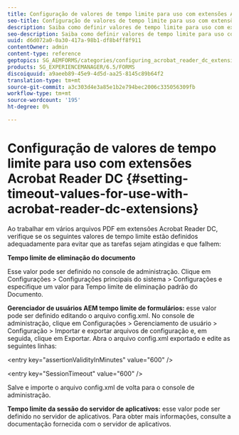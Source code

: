 ```yaml
---
title: Configuração de valores de tempo limite para uso com extensões Acrobat Reader DC
seo-title: Configuração de valores de tempo limite para uso com extensões Acrobat Reader DC
description: Saiba como definir valores de tempo limite para uso com extensões Acrobat Reader DC.
seo-description: Saiba como definir valores de tempo limite para uso com extensões Acrobat Reader DC.
uuid: d6d072a0-0a30-417a-98b1-df8b4ff8f911
contentOwner: admin
content-type: reference
geptopics: SG_AEMFORMS/categories/configuring_acrobat_reader_dc_extensions
products: SG_EXPERIENCEMANAGER/6.5/FORMS
discoiquuid: a9aeeb89-45e9-4d5d-aa25-8145c89b64f2
translation-type: tm+mt
source-git-commit: a3c303d4e3a85e1b2e794bec2006c335056309fb
workflow-type: tm+mt
source-wordcount: '195'
ht-degree: 0%

---
```



# Configuração de valores de tempo limite para uso com extensões Acrobat Reader DC {#setting-timeout-values-for-use-with-acrobat-reader-dc-extensions}

Ao trabalhar em vários arquivos PDF em extensões Acrobat Reader DC, verifique se os seguintes valores de tempo limite estão definidos adequadamente para evitar que as tarefas sejam atingidas e que falhem:

**Tempo limite de eliminação do documento**

Esse valor pode ser definido no console de administração. Clique em Configurações > Configurações principais do sistema > Configurações e especifique um valor para Tempo limite de eliminação padrão do Documento.

**Gerenciador de usuários AEM tempo limite de formulários:** esse valor pode ser definido editando o arquivo config.xml. No console de administração, clique em Configurações > Gerenciamento de usuário > Configuração > Importar e exportar arquivos de configuração e, em seguida, clique em Exportar. Abra o arquivo config.xml exportado e edite as seguintes linhas:

&lt;entry key=&quot;assertionValidityInMinutes&quot; value=&quot;600&quot; />

&lt;entry key=&quot;SessionTimeout&quot; value=&quot;600&quot; />

Salve e importe o arquivo config.xml de volta para o console de administração.

**Tempo limite da sessão do servidor de aplicativos:** esse valor pode ser definido no servidor de aplicativos. Para obter mais informações, consulte a documentação fornecida com o servidor de aplicativos.
